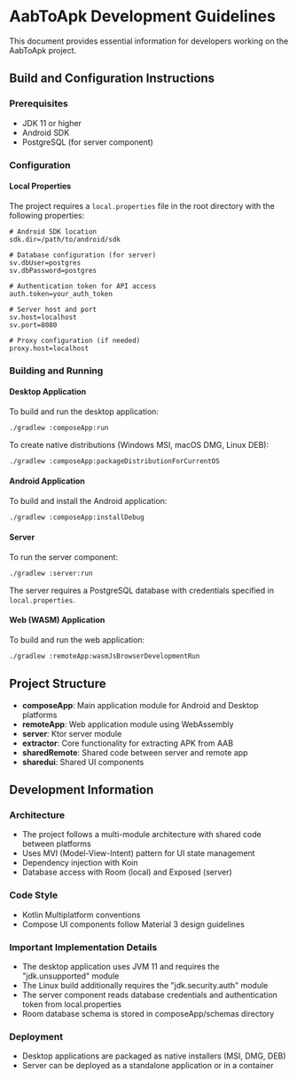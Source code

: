 # AabToApk Development Guidelines

This document provides essential information for developers working on the AabToApk project.

## Build and Configuration Instructions

### Prerequisites
- JDK 11 or higher
- Android SDK
- PostgreSQL (for server component)

### Configuration

#### Local Properties
The project requires a `local.properties` file in the root directory with the following properties:

```properties
# Android SDK location
sdk.dir=/path/to/android/sdk

# Database configuration (for server)
sv.dbUser=postgres
sv.dbPassword=postgres

# Authentication token for API access
auth.token=your_auth_token

# Server host and port
sv.host=localhost
sv.port=8080

# Proxy configuration (if needed)
proxy.host=localhost
```

### Building and Running

#### Desktop Application
To build and run the desktop application:

```bash
./gradlew :composeApp:run
```

To create native distributions (Windows MSI, macOS DMG, Linux DEB):

```bash
./gradlew :composeApp:packageDistributionForCurrentOS
```

#### Android Application
To build and install the Android application:

```bash
./gradlew :composeApp:installDebug
```

#### Server
To run the server component:

```bash
./gradlew :server:run
```

The server requires a PostgreSQL database with credentials specified in `local.properties`.

#### Web (WASM) Application
To build and run the web application:

```bash
./gradlew :remoteApp:wasmJsBrowserDevelopmentRun
```

## Project Structure

- **composeApp**: Main application module for Android and Desktop platforms
- **remoteApp**: Web application module using WebAssembly
- **server**: Ktor server module
- **extractor**: Core functionality for extracting APK from AAB
- **sharedRemote**: Shared code between server and remote app
- **sharedui**: Shared UI components

## Development Information

### Architecture
- The project follows a multi-module architecture with shared code between platforms
- Uses MVI (Model-View-Intent) pattern for UI state management
- Dependency injection with Koin
- Database access with Room (local) and Exposed (server)

### Code Style
- Kotlin Multiplatform conventions
- Compose UI components follow Material 3 design guidelines

### Important Implementation Details
- The desktop application uses JVM 11 and requires the "jdk.unsupported" module
- The Linux build additionally requires the "jdk.security.auth" module
- The server component reads database credentials and authentication token from local.properties
- Room database schema is stored in composeApp/schemas directory

### Deployment
- Desktop applications are packaged as native installers (MSI, DMG, DEB)
- Server can be deployed as a standalone application or in a container